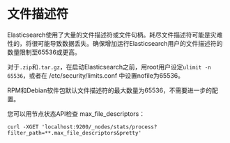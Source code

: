 # 文件描述符
Elasticsearch使用了大量的文件描述符或文件句柄。耗尽文件描述符可能是灾难性的，将很可能导致数据丢失。确保增加运行Elasticsearch用户的文件描述符的数量限制至65536或更高。

对于`.zip`和`.tar.gz`，在启动Elasticsearch之前，用root用户设定`ulimit -n 65536`，或者在 /etc/security/limits.conf 中设置nofile为65536。

RPM和Debian软件包默认文件描述符的最大数量为65536，不需要进一步的配置。

您可以用节点状态API检查 max_file_descriptors：
```
curl -XGET 'localhost:9200/_nodes/stats/process?filter_path=**.max_file_descriptors&pretty'
```